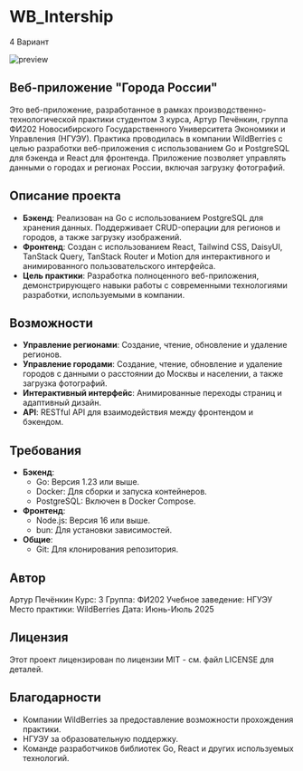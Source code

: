 # WB_Intership

4 Вариант

![preview](preview.gif)

## Веб-приложение "Города России"

Это веб-приложение, разработанное в рамках производственно-технологической практики студентом 3 курса, Артур Печёнкин, группа ФИ202 Новосибирского Государственного Университета Экономики и Управления (НГУЭУ). Практика проводилась в компании WildBerries с целью разработки веб-приложения с использованием Go и PostgreSQL для бэкенда и React для фронтенда. Приложение позволяет управлять данными о городах и регионах России, включая загрузку фотографий.

## Описание проекта

- **Бэкенд**: Реализован на Go с использованием PostgreSQL для хранения данных. Поддерживает CRUD-операции для регионов и городов, а также загрузку изображений.
- **Фронтенд**: Создан с использованием React, Tailwind CSS, DaisyUI, TanStack Query, TanStack Router и Motion для интерактивного и анимированного пользовательского интерфейса.
- **Цель практики**: Разработка полноценного веб-приложения, демонстрирующего навыки работы с современными технологиями разработки, используемыми в компании.

## Возможности

- **Управление регионами**: Создание, чтение, обновление и удаление регионов.
- **Управление городами**: Создание, чтение, обновление и удаление городов с данными о расстоянии до Москвы и населении, а также загрузка фотографий.
- **Интерактивный интерфейс**: Анимированные переходы страниц и адаптивный дизайн.
- **API**: RESTful API для взаимодействия между фронтендом и бэкендом.

## Требования

- **Бэкенд**:
  - Go: Версия 1.23 или выше.
  - Docker: Для сборки и запуска контейнеров.
  - PostgreSQL: Включен в Docker Compose.
- **Фронтенд**:
  - Node.js: Версия 16 или выше.
  - bun: Для установки зависимостей.
- **Общие**:
  - Git: Для клонирования репозитория.

## Автор

Артур Печёнкин
  Курс: 3
  Группа: ФИ202
  Учебное заведение: НГУЭУ
  Место практики: WildBerries
  Дата: Июнь-Июль 2025

## Лицензия

Этот проект лицензирован по лицензии MIT - см. файл LICENSE для деталей.

## Благодарности

- Компании WildBerries за предоставление возможности прохождения практики.
- НГУЭУ за образовательную поддержку.
- Команде разработчиков библиотек Go, React и других используемых технологий.
